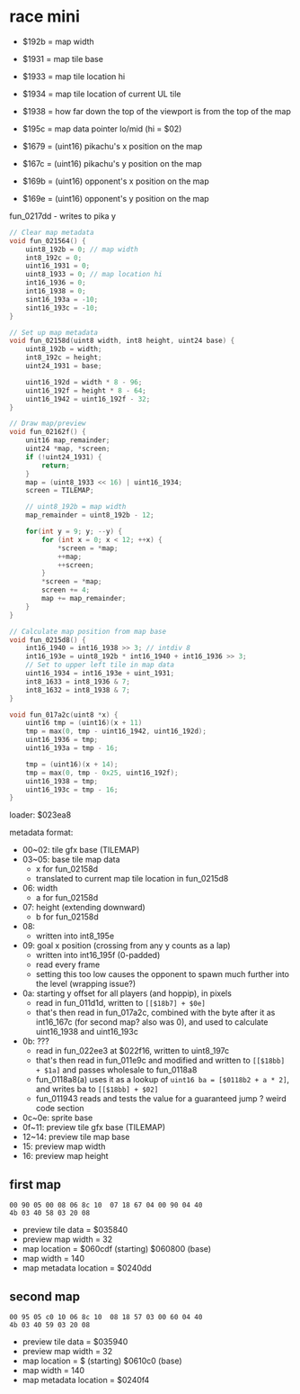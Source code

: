 # race mini

* $192b = map width
* $1931 = map tile base
* $1933 = map tile location hi
* $1934 = map tile location of current UL tile
* $1938 = how far down the top of the viewport is from the top of the map
* $195c = map data pointer lo/mid (hi = $02)

* $1679 = (uint16) pikachu's x position on the map
* $167c = (uint16) pikachu's y position on the map
* $169b = (uint16) opponent's x position on the map
* $169e = (uint16) opponent's y position on the map

fun_0217dd - writes to pika y 

```c++
// Clear map metadata
void fun_021564() {
    uint8_192b = 0; // map width
    int8_192c = 0;
    uint16_1931 = 0;
    uint8_1933 = 0; // map location hi
    int16_1936 = 0;
    int16_1938 = 0;
    sint16_193a = -10;
    sint16_193c = -10;
}
```

```c++
// Set up map metadata
void fun_02158d(uint8 width, int8 height, uint24 base) {
    uint8_192b = width;
    int8_192c = height;
    uint24_1931 = base;

    uint16_192d = width * 8 - 96;
    uint16_192f = height * 8 - 64;
    uint16_1942 = uint16_192f - 32;
}
```

```c++
// Draw map/preview
void fun_02162f() {
    unit16 map_remainder;
    uint24 *map, *screen;
    if (!uint24_1931) {
        return;
    }
    map = (uint8_1933 << 16) | uint16_1934;
    screen = TILEMAP;

    // uint8_192b = map width
    map_remainder = uint8_192b - 12;

    for(int y = 9; y; --y) {
        for (int x = 0; x < 12; ++x) {
            *screen = *map;
            ++map;
            ++screen;
        }
        *screen = *map;
        screen += 4;
        map += map_remainder;
    }
}
```

```c++
// Calculate map position from map base
void fun_0215d8() {
    int16_1940 = int16_1938 >> 3; // intdiv 8
    int16_193e = uint8_192b * int16_1940 + int16_1936 >> 3;
    // Set to upper left tile in map data
    uint16_1934 = int16_193e + uint_1931;
    int8_1633 = int8_1936 & 7;
    int8_1632 = int8_1938 & 7;
}
```

```c++
void fun_017a2c(uint8 *x) {
    uint16 tmp = (uint16)(x + 11)
    tmp = max(0, tmp - uint16_1942, uint16_192d);
    uint16_1936 = tmp;
    uint16_193a = tmp - 16;

    tmp = (uint16)(x + 14);
    tmp = max(0, tmp - 0x25, uint16_192f);
    uint16_1938 = tmp;
    uint16_193c = tmp - 16;
}
```

loader: $023ea8

metadata format:

* 00~02: tile gfx base (TILEMAP)
* 03~05: base tile map data
  * x for fun_02158d
  * translated to current map tile location in fun_0215d8
* 06: width
  * a for fun_02158d
* 07: height (extending downward)
  * b for fun_02158d
* 08:
  * written into int8_195e
* 09: goal x position (crossing from any y counts as a lap)
  * written into int16_195f (0-padded)
  * read every frame
  * setting this too low causes the opponent to spawn much further into the level (wrapping issue?)
* 0a: starting y offset for all players (and hoppip), in pixels
  * read in fun_011d1d, written to `[[$18b7] + $0e]`
  * that's then read in fun_017a2c, combined with the byte after it as int16_167c (for second map? also was 0), and used to calculate uint16_1938 and uint16_193c
* 0b: ???
  * read in fun_022ee3 at $022f16, written to uint8_197c
  * that's then read in fun_011e9c and modified and written to `[[$18bb] + $1a]` and passes wholesale to fun_0118a8
  * fun_0118a8(a) uses it as a lookup of `uint16 ba = [$0118b2 + a * 2]`, and writes ba to `[[$18bb] + $02]`
  * fun_011943 reads and tests the value for a guaranteed jump ? weird code section
* 0c~0e: sprite base
* 0f~11: preview tile gfx base (TILEMAP)
* 12~14: preview tile map base
* 15: preview map width
* 16: preview map height

## first map

```hex
00 90 05 00 08 06 8c 10  07 18 67 04 00 90 04 40
4b 03 40 58 03 20 08
```

* preview tile data = $035840
* preview map width = 32
* map location = $060cdf (starting) $060800 (base)
* map width = 140
* map metadata location = $0240dd

## second map

```hex
00 95 05 c0 10 06 8c 10  08 18 57 03 00 60 04 40
4b 03 40 59 03 20 08
```

* preview tile data = $035940
* preview map width = 32
* map location = $ (starting) $0610c0 (base)
* map width = 140
* map metadata location = $0240f4
